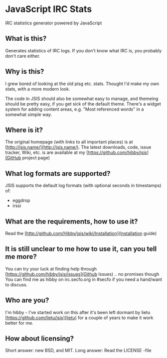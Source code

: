 # JavaScript IRC Stats

IRC statistics generator powered by JavaScript


## What is this?

Generates statistics of IRC logs. If you don't know what IRC is, you probably don't care either.


## Why is this?

I grew bored of looking at the old pisg etc. stats. Thought I'd make my own stats, with a more
modern look.

The code in JSIS should also be somewhat easy to manage, and themeing should be pretty easy,
if you get sick of the default theme. There's a widget system for adding content areas, 
e.g. "Most referenced words" in a somewhat simple way.


## Where is it?

The original homepage (with links to all important places) is at [http://jsis.name/](http://jsis.name/).
The latest downloads, code, issue tracker, Wiki, etc. is are available at my [https://github.com/hibby/jsis](GitHub project page)


## What log formats are supported?

JSIS supports the default log formats (with optional seconds in timestamps) of:

 - eggdrop
 - irssi


## What are the requirements, how to use it?

Read the [http://github.com/Hibby/jsis/wiki/Installation](Installation guide)


## It is still unclear to me how to use it, can you tell me more?

You can try your luck at finding help through [https://github.com/hibby/jsis/issues](Github Issues) .. no promises though
You can find me as hibby on irc.secfo.org in #secfo if you need a hand/want to discuss.

## Who are you?

I'm hibby - I've started work on this after it's been left dormant by lietu [https://github.com/lietu/jsis](lietu) for a couple of years to make it work better for me.

## How about licensing?

Short answer: new BSD, and MIT. Long answer: Read the LICENSE -file


